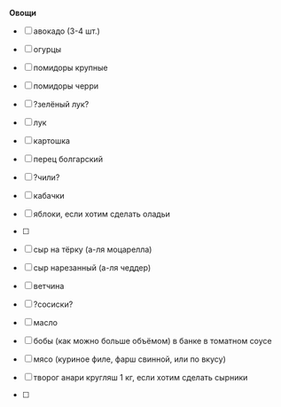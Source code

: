 **Овощи**
- [ ] авокадо (3-4 шт.)
- [ ] огурцы
- [ ] помидоры крупные
- [ ] помидоры черри
- [ ] ?зелёный лук?
- [ ] лук
- [ ] картошка
- [ ] перец болгарский
- [ ] ?чили?
- [ ] кабачки
- [ ] яблоки, если хотим сделать оладьи
- [ ] 

- [ ] сыр на тёрку (а-ля моцарелла)
- [ ] сыр нарезанный (а-ля чеддер)
- [ ] ветчина
- [ ] ?сосиски?
- [ ] масло
- [ ] бобы (как можно больше объёмом) в банке в томатном соусе
- [ ] мясо (куриное филе, фарш свинной, или по вкусу)
- [ ] творог анари кругляш 1 кг, если хотим сделать сырники
- [ ] 
